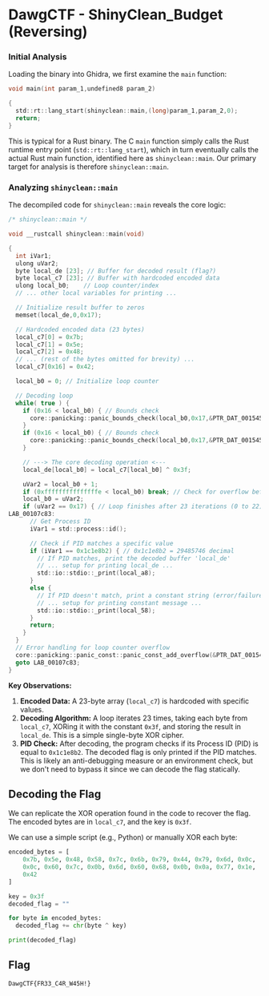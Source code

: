 # DawgCTF - ShinyClean_Budget (Reversing)

### Initial Analysis

Loading the binary into Ghidra, we first examine the `main` function:

```c
void main(int param_1,undefined8 param_2)

{
  std::rt::lang_start(shinyclean::main,(long)param_1,param_2,0);
  return;
}
```

This is typical for a Rust binary. The C `main` function simply calls the Rust runtime entry point (`std::rt::lang_start`), which in turn eventually calls the actual Rust main function, identified here as `shinyclean::main`. Our primary target for analysis is therefore `shinyclean::main`.

### Analyzing `shinyclean::main`

The decompiled code for `shinyclean::main` reveals the core logic:

```c
/* shinyclean::main */

void __rustcall shinyclean::main(void)

{
  int iVar1;
  ulong uVar2;
  byte local_de [23]; // Buffer for decoded result (flag?)
  byte local_c7 [23]; // Buffer with hardcoded encoded data
  ulong local_b0;    // Loop counter/index
  // ... other local variables for printing ...

  // Initialize result buffer to zeros
  memset(local_de,0,0x17);

  // Hardcoded encoded data (23 bytes)
  local_c7[0] = 0x7b;
  local_c7[1] = 0x5e;
  local_c7[2] = 0x48;
  // ... (rest of the bytes omitted for brevity) ...
  local_c7[0x16] = 0x42;

  local_b0 = 0; // Initialize loop counter

  // Decoding loop
  while( true ) {
    if (0x16 < local_b0) { // Bounds check
      core::panicking::panic_bounds_check(local_b0,0x17,&PTR_DAT_00154578);
    }
    if (0x16 < local_b0) { // Bounds check
      core::panicking::panic_bounds_check(local_b0,0x17,&PTR_DAT_00154590);
    }

    // ---> The core decoding operation <---
    local_de[local_b0] = local_c7[local_b0] ^ 0x3f;

    uVar2 = local_b0 + 1;
    if (0xfffffffffffffffe < local_b0) break; // Check for overflow before increment (unlikely path)
    local_b0 = uVar2;
    if (uVar2 == 0x17) { // Loop finishes after 23 iterations (0 to 22)
LAB_00107c83:
      // Get Process ID
      iVar1 = std::process::id();

      // Check if PID matches a specific value
      if (iVar1 == 0x1c1e8b2) { // 0x1c1e8b2 = 29485746 decimal
        // If PID matches, print the decoded buffer 'local_de'
        // ... setup for printing local_de ...
        std::io::stdio::_print(local_a8);
      }
      else {
        // If PID doesn't match, print a constant string (error/failure message)
        // ... setup for printing constant message ...
        std::io::stdio::_print(local_58);
      }
      return;
    }
  }
  // Error handling for loop counter overflow
  core::panicking::panic_const::panic_const_add_overflow(&PTR_DAT_001545a8);
  goto LAB_00107c83;
}
```

**Key Observations:**

1.  **Encoded Data:** A 23-byte array (`local_c7`) is hardcoded with specific values.
2.  **Decoding Algorithm:** A loop iterates 23 times, taking each byte from `local_c7`, XORing it with the constant `0x3f`, and storing the result in `local_de`. This is a simple single-byte XOR cipher.
3.  **PID Check:** After decoding, the program checks if its Process ID (PID) is equal to `0x1c1e8b2`. The decoded flag is only printed if the PID matches. This is likely an anti-debugging measure or an environment check, but we don't need to bypass it since we can decode the flag statically.

## Decoding the Flag

We can replicate the XOR operation found in the code to recover the flag. The encoded bytes are in `local_c7`, and the key is `0x3f`.

We can use a simple script (e.g., Python) or manually XOR each byte:

```python
encoded_bytes = [
    0x7b, 0x5e, 0x48, 0x58, 0x7c, 0x6b, 0x79, 0x44, 0x79, 0x6d, 0x0c,
    0x0c, 0x60, 0x7c, 0x0b, 0x6d, 0x60, 0x68, 0x0b, 0x0a, 0x77, 0x1e,
    0x42
]

key = 0x3f
decoded_flag = ""

for byte in encoded_bytes:
  decoded_flag += chr(byte ^ key)

print(decoded_flag)
```

## Flag

```
DawgCTF{FR33_C4R_W45H!}
```

```